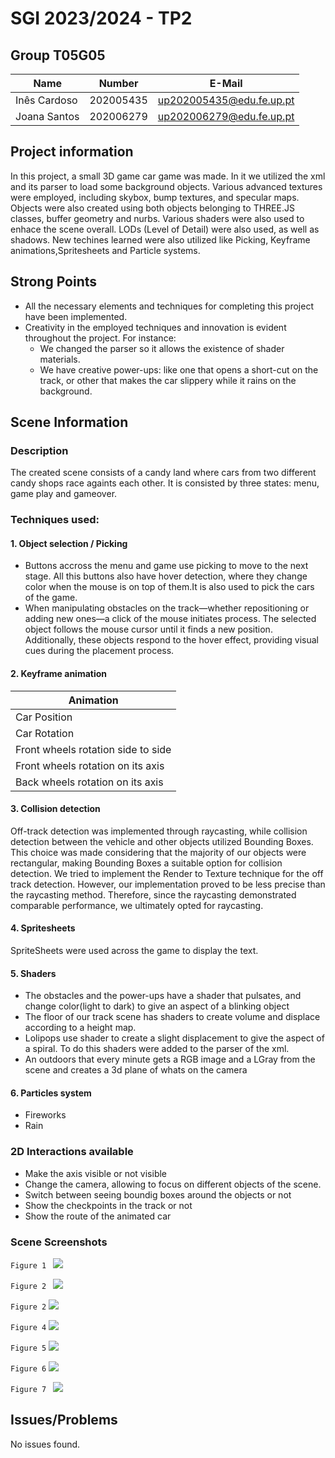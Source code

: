 # SGI 2023/2024 - TP2

## Group T05G05
| Name             | Number    | E-Mail             |
| ---------------- | --------- | ------------------ |
| Inês Cardoso         | 202005435 | up202005435@edu.fe.up.pt                |
| Joana Santos         | 202006279 | up202006279@edu.fe.up.pt                |


## Project information


In this project, a small 3D game car game was made. In it we utilized the xml and its parser to load some background objects.  Various advanced textures were employed, including skybox, bump textures, and specular maps.
Objects were also created using both objects belonging to THREE.JS classes, buffer geometry and nurbs. Various shaders were also used to enhace the scene overall.  LODs (Level of Detail) were also used, as well as shadows.
New techines learned were also utilized like Picking, Keyframe animations,Spritesheets and Particle systems. 



## Strong Points
* All the necessary elements and techniques for completing this project have been implemented.
* Creativity in the employed techniques and innovation is evident throughout the project. For instance:
    * We changed the parser so it allows the existence of shader materials.
    * We have creative power-ups: like one that opens a short-cut on the track, or other that makes the car slippery while it rains on the background.
    

## Scene Information

### Description
The created scene consists of a candy land where cars from two different candy shops race againts each other. It is consisted by three states:  menu, game play and gameover.


### Techniques used:

#### 1. Object selection / Picking

* Buttons accross the menu and game use picking to move to the next stage. All this buttons also have hover detection, where they change color when the mouse is on top of them.It is also used to pick the cars of the game.
* When manipulating obstacles on the track—whether repositioning or adding new ones—a click of the mouse initiates process. The selected object follows the mouse cursor until it finds a new position. Additionally, these objects respond to the hover effect, providing visual cues during the placement process. 

#### 2.  Keyframe animation

| Animation | 
| -------- | 
| Car Position   | 
| Car Rotation  |
|  Front wheels rotation side to side
| Front wheels rotation  on its axis | 
| Back wheels rotation  on its axis |


#### 3. Collision detection
Off-track detection was implemented through raycasting, while collision detection between the vehicle and other objects utilized Bounding Boxes. This choice was made considering that the majority of our objects were rectangular, making Bounding Boxes a suitable option for collision detection.
We tried to implement the Render to Texture technique for the off track detection. However, our implementation proved to be less precise than the raycasting method. Therefore, since the raycasting demonstrated comparable performance, we ultimately opted for raycasting.


#### 4. Spritesheets

SpriteSheets were used across the game to display the text.

#### 5. Shaders

* The obstacles and the power-ups have a shader that pulsates, and change color(light to dark) to give an aspect of a blinking object
* The floor of our track scene has shaders to create volume and displace according to a height map.
* Lolipops use shader to create a slight displacement to give the aspect of a spiral. To do this shaders were added to the parser of the xml.
* An outdoors that every minute gets a RGB image and a LGray from the scene and creates a 3d plane of whats on the camera

#### 6. Particles system

* Fireworks
* Rain


### 2D Interactions available

* Make the axis visible or not visible
* Change the camera, allowing to focus on different objects of the scene.
* Switch between seeing boundig boxes around the objects or not
* Show the checkpoints in the track or not
* Show the route of the animated car

### Scene Screenshots


`Figure 1 `
![](https://git.fe.up.pt/sgi-meic/sgi-2023-2024/t05/sgi-t05-g05/raw/main/tp3/screenshots/main_page.png)

`Figure 2 `
![](https://git.fe.up.pt/sgi-meic/sgi-2023-2024/t05/sgi-t05-g05/raw/main/tp3/screenshots/pick_car.png)

`Figure 2`
![](https://git.fe.up.pt/sgi-meic/sgi-2023-2024/t05/sgi-t05-g05/raw/main/tp3/screenshots/camera.png)

`Figure 4`
![](https://git.fe.up.pt/sgi-meic/sgi-2023-2024/t05/sgi-t05-g05/raw/main/tp3/screenshots/scene.png)

`Figure 5`
![](https://git.fe.up.pt/sgi-meic/sgi-2023-2024/t05/sgi-t05-g05/raw/main/tp3/screenshots/outdoorDisplay.png)

`Figure 6`
![](https://git.fe.up.pt/sgi-meic/sgi-2023-2024/t05/sgi-t05-g05/raw/main/tp3/screenshots/outdoor.png)


`Figure 7 `
![](https://git.fe.up.pt/sgi-meic/sgi-2023-2024/t05/sgi-t05-g05/raw/main/tp3/screenshots/final.png)

## Issues/Problems
No issues found.




